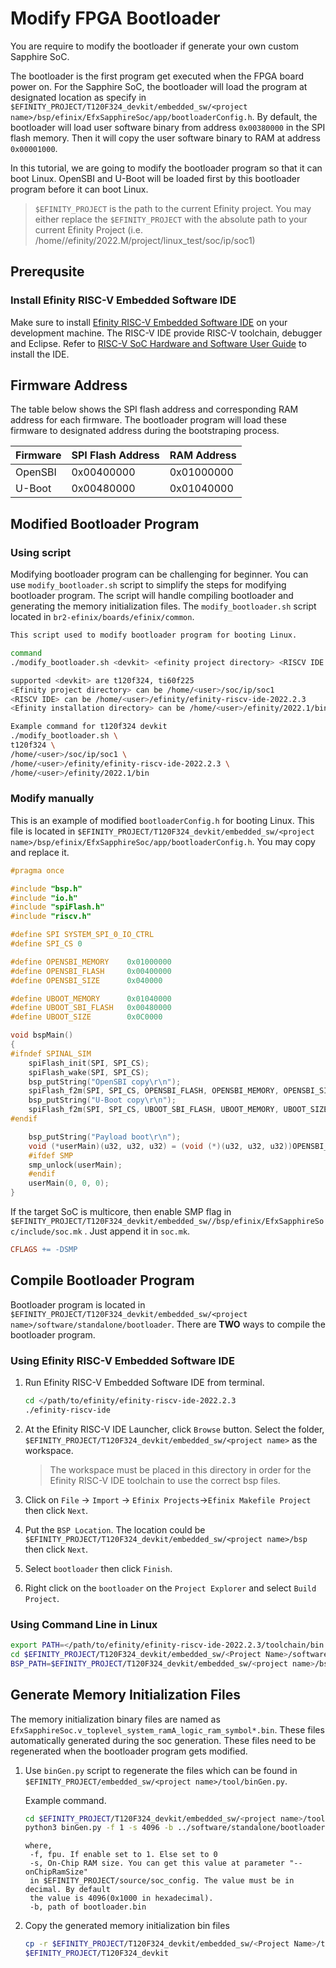 # Modify FPGA Bootloader

You are require to modify the bootloader if generate your own custom Sapphire SoC.

The bootloader is the first program get executed when the FPGA board power on. For the Sapphire SoC, the bootloader will load the program at designated location as specify in `$EFINITY_PROJECT/T120F324_devkit/embedded_sw/<project name>/bsp/efinix/EfxSapphireSoc/app/bootloaderConfig.h`. By default, the bootloader will load user software binary from address `0x00380000` in  the SPI flash memory. Then it will copy the user software binary to RAM at address `0x00001000`.

In this tutorial, we are going to modify the bootloader program so that it can boot Linux. OpenSBI and U-Boot will be loaded first by this bootloader program before it can boot Linux.

> `$EFINITY_PROJECT` is the path to the current Efinity project. You may either replace the `$EFINITY_PROJECT` with the absolute path to your current Efinity Project (i.e. /home/<username>/efinity/2022.M/project/linux_test/soc/ip/soc1)

## Prerequsite

### Install Efinity RISC-V Embedded Software IDE

Make sure to install [Efinity RISC-V Embedded Software IDE](https://www.efinixinc.com/support/ip/riscv-sdk.php) on your development machine. The RISC-V IDE provide RISC-V toolchain, debugger and Eclipse. Refer to [RISC-V SoC Hardware and Software User Guide](https://www.efinixinc.com/docs/riscv-sapphire-ug-v5.0.pdf) to install the IDE.

## Firmware Address

The table below shows the SPI flash address and corresponding RAM address for each firmware. The bootloader program will load these firmware to designated address during the bootstraping process.

| Firmware | SPI Flash Address | RAM Address |
| -------- | ----------------- | ----------- |
| OpenSBI  | 0x00400000        | 0x01000000  |
| U-Boot   | 0x00480000        | 0x01040000  |

## Modified Bootloader Program

### Using script

Modifying bootloader program can be challenging for beginner. You can use `modify_bootloader.sh` script to simplify the steps for modifying bootloader program. The script will handle compiling bootloader and generating the memory initialization files. The `modify_bootloader.sh`  script located in `br2-efinix/boards/efinix/common`.

```bash
This script used to modify bootloader program for booting Linux.

command
./modify_bootloader.sh <devkit> <efinity project directory> <RISCV IDE directory> <Efinity installation directory>

supported <devkit> are t120f324, ti60f225
<Efinity project directory> can be /home/<user>/soc/ip/soc1
<RISCV IDE> can be /home/<user>/efinity/efinity-riscv-ide-2022.2.3
<Efinity installation directory> can be /home/<user>/efinity/2022.1/bin

Example command for t120f324 devkit
./modify_bootloader.sh \
t120f324 \
/home/<user>/soc/ip/soc1 \
/home/<user>/efinity/efinity-riscv-ide-2022.2.3 \
/home/<user>/efinity/2022.1/bin
```

### Modify manually

This is an example of modified `bootloaderConfig.h` for booting Linux. This file is located in `$EFINITY_PROJECT/T120F324_devkit/embedded_sw/<project name>/bsp/efinix/EfxSapphireSoc/app/bootloaderConfig.h`. You may copy and replace it.

```c
#pragma once

#include "bsp.h"
#include "io.h"
#include "spiFlash.h"
#include "riscv.h"

#define SPI SYSTEM_SPI_0_IO_CTRL
#define SPI_CS 0

#define OPENSBI_MEMORY    0x01000000
#define OPENSBI_FLASH     0x00400000
#define OPENSBI_SIZE      0x040000

#define UBOOT_MEMORY      0x01040000
#define UBOOT_SBI_FLASH   0x00480000
#define UBOOT_SIZE        0x0C0000

void bspMain()
{
#ifndef SPINAL_SIM
    spiFlash_init(SPI, SPI_CS);
    spiFlash_wake(SPI, SPI_CS);
    bsp_putString("OpenSBI copy\r\n");
    spiFlash_f2m(SPI, SPI_CS, OPENSBI_FLASH, OPENSBI_MEMORY, OPENSBI_SIZE);
    bsp_putString("U-Boot copy\r\n");
    spiFlash_f2m(SPI, SPI_CS, UBOOT_SBI_FLASH, UBOOT_MEMORY, UBOOT_SIZE);
#endif

    bsp_putString("Payload boot\r\n");
    void (*userMain)(u32, u32, u32) = (void (*)(u32, u32, u32))OPENSBI_MEMORY;
    #ifdef SMP
    smp_unlock(userMain);
    #endif
    userMain(0, 0, 0);
}
```

If the target SoC is multicore, then enable SMP flag in `$EFINITY_PROJECT/T120F324_devkit/embedded_sw//bsp/efinix/EfxSapphireSoc/include/soc.mk` . Just append it in `soc.mk`.

```makefile
CFLAGS += -DSMP
```

## Compile Bootloader Program

Bootloader program is located in `$EFINITY_PROJECT/T120F324_devkit/embedded_sw/<project name>/software/standalone/bootloader`. There are **TWO** ways to compile the bootloader program.

### Using Efinity RISC-V Embedded Software IDE

1. Run Efinity RISC-V Embedded Software IDE from terminal.
   
   ```bash
   cd </path/to/efinity/efinity-riscv-ide-2022.2.3
   ./efinity-riscv-ide
   ```

2. At the Efinity RISC-V IDE Launcher, click `Browse` button. Select the folder, `$EFINITY_PROJECT/T120F324_devkit/embedded_sw/<project name>` as the workspace.
   
   > The workspace must be placed in this directory in order for the Efinity RISC-V IDE toolchain to use the correct bsp files.

3. Click on `File` -> `Import` -> `Efinix Projects`->`Efinix Makefile Project` then click `Next`.

4. Put the `BSP Location`. The location could be `$EFINITY_PROJECT/T120F324_devkit/embedded_sw/<project name>/bsp` then click `Next`.

5. Select `bootloader` then click `Finish`.

6. Right click on the `bootloader` on the `Project Explorer` and select `Build Project`.

### Using Command Line in Linux

```bash
export PATH=</path/to/efinity/efinity-riscv-ide-2022.2.3/toolchain/bin:$PATH
cd $EFINITY_PROJECT/T120F324_devkit/embedded_sw/<Project Name>/software/standalone/bootloader
BSP_PATH=$EFINITY_PROJECT/T120F324_devkit/embedded_sw/<project name>/bsp/efinix/EfxSapphireSoc make
```

## Generate Memory Initialization Files

The memory initialization binary files are named as  `EfxSapphireSoc.v_toplevel_system_ramA_logic_ram_symbol*.bin`. These files automatically generated during the soc generation. These files need to be regenerated when the bootloader program gets modified. 

1. Use `binGen.py` script to regenerate the files which can be found in `$EFINITY_PROJECT/embedded_sw/<project name>/tool/binGen.py`.
   
   Example command.
   
   ```bash
   cd $EFINITY_PROJECT/T120F324_devkit/embedded_sw/<project name>/tool
   python3 binGen.py -f 1 -s 4096 -b ../software/standalone/bootloader/build/bootloader.bin
   ```
   
   ```
   where,
    -f, fpu. If enable set to 1. Else set to 0
    -s, On-Chip RAM size. You can get this value at parameter "--onChipRamSize"
    in $EFINITY_PROJECT/source/soc_config. The value must be in decimal. By default
    the value is 4096(0x1000 in hexadecimal).
    -b, path of bootloader.bin
   ```

2. Copy the generated memory initialization bin files
   
   ```bash
   cp -r $EFINITY_PROJECT/T120F324_devkit/embedded_sw/<Project Name>/tool/rom/*.bin \
   $EFINITY_PROJECT/T120F324_devkit
   ```
